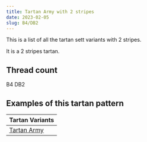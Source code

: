 ```yaml
---
title: Tartan Army with 2 stripes
date: 2023-02-05
slug: B4/DB2
---
```

This is a list of all the tartan sett variants with 2 stripes.

It is a 2 stripes tartan.


## Thread count
B4 DB2

## Examples of this tartan pattern

| Tartan Variants |
|---------------|
| [Tartan Army](/variants/b4/db2-b304080-db000030)||
